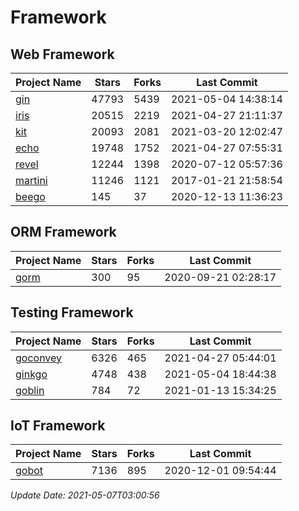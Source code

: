 # Framework

## Web Framework
| Project Name | Stars | Forks | Last Commit |
| ------------ | ----- | ----- | ----------- |
| [gin](https://github.com/gin-gonic/gin) | 47793 | 5439 | 2021-05-04 14:38:14 |
| [iris](https://github.com/kataras/iris) | 20515 | 2219 | 2021-04-27 21:11:37 |
| [kit](https://github.com/go-kit/kit) | 20093 | 2081 | 2021-03-20 12:02:47 |
| [echo](https://github.com/labstack/echo) | 19748 | 1752 | 2021-04-27 07:55:31 |
| [revel](https://github.com/revel/revel) | 12244 | 1398 | 2020-07-12 05:57:36 |
| [martini](https://github.com/go-martini/martini) | 11246 | 1121 | 2017-01-21 21:58:54 |
| [beego](https://github.com/astaxie/beego) | 145 | 37 | 2020-12-13 11:36:23 |

## ORM Framework
| Project Name | Stars | Forks | Last Commit |
| ------------ | ----- | ----- | ----------- |
| [gorm](https://github.com/jinzhu/gorm) | 300 | 95 | 2020-09-21 02:28:17 |

## Testing Framework
| Project Name | Stars | Forks | Last Commit |
| ------------ | ----- | ----- | ----------- |
| [goconvey](https://github.com/smartystreets/goconvey) | 6326 | 465 | 2021-04-27 05:44:01 |
| [ginkgo](https://github.com/onsi/ginkgo) | 4748 | 438 | 2021-05-04 18:44:38 |
| [goblin](https://github.com/franela/goblin) | 784 | 72 | 2021-01-13 15:34:25 |

## IoT Framework
| Project Name | Stars | Forks | Last Commit |
| ------------ | ----- | ----- | ----------- |
| [gobot](https://github.com/hybridgroup/gobot) | 7136 | 895 | 2020-12-01 09:54:44 |

*Update Date: 2021-05-07T03:00:56*